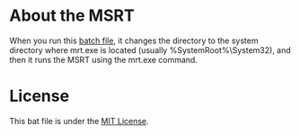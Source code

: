 # About the MSRT
When you run this [batch file](Run_MSRT.bat), it changes the directory to the system directory where mrt.exe is located (usually %SystemRoot%\System32), and then it runs the MSRT using the mrt.exe command.

# License
This bat file is under the [MIT License](LICENSE).
